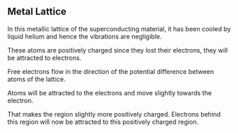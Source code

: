 <efe></efe>
## Metal Lattice
In this metallic lattice of the superconducting material, it has been cooled by liquid helium and hence the vibrations are negligible. 

These atoms are positively charged since they lost their electrons, they will be attracted to electrons.

Free electrons flow in the direction of the potential difference between atoms of the lattice. 

Atoms will be attracted to the electrons and move slightly towards the electron. 

That makes the region slightly more positively charged. Electrons behind this region will now be attracted to this positively charged region.